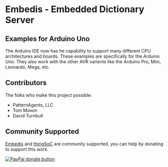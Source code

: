 # Embedis - Embedded Dictionary Server

## Examples for Arduino Uno

The Arduino IDE now has he capability to support many different CPU architectures and boards.
These examples are specifically for the Arduino Uno.
They also work with the other AVR varients like the Arduino Pro, Mini, Leonardo, Mega, etc. 

## Contributors

The folks who make this project possible:

 * PatternAgents, LLC
 * Tom Moxon
 * David Turnbull

## Community Supported

[Embedis](https://github.com/thingSoC/embedis) and  [thingSoC](http://www.thingsoc.com) are community supported, you can help by donating to support this work.

<span class="badge-paypal"><a href="https://www.paypal.com/cgi-bin/webscr?cmd=_s-xclick&amp;hosted_button_id=5NPC24C7VQ89L" title="Donate to this project using Paypal"><img src="https://img.shields.io/badge/paypal-donate-yellow.svg" alt="PayPal donate button" /></a></span>

